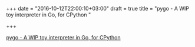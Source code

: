 +++
date = "2016-10-12T22:00:10+03:00"
draft = true
title = "pygo - A WIP toy interpreter in Go, for CPython "

+++

<p><a href="https://t.co/TtCrMlbGYr">pygo - A WIP toy interpreter in Go, for CPython </a></p>
